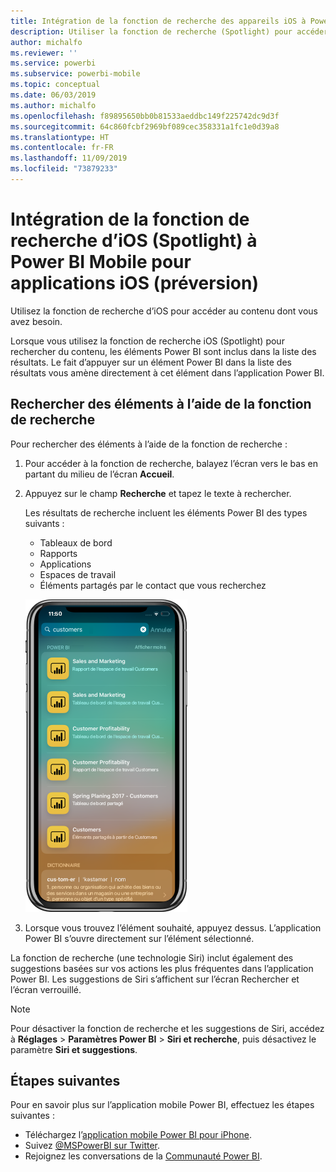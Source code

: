 ```yaml
---
title: Intégration de la fonction de recherche des appareils iOS à Power BI
description: Utiliser la fonction de recherche (Spotlight) pour accéder au contenu dont vous avez besoin
author: michalfo
ms.reviewer: ''
ms.service: powerbi
ms.subservice: powerbi-mobile
ms.topic: conceptual
ms.date: 06/03/2019
ms.author: michalfo
ms.openlocfilehash: f89895650bb0b81533aeddbc149f225742dc9d3f
ms.sourcegitcommit: 64c860fcbf2969bf089cec358331a1fc1e0d39a8
ms.translationtype: HT
ms.contentlocale: fr-FR
ms.lasthandoff: 11/09/2019
ms.locfileid: "73879233"
---
```

# <a name="ios-device-search-spotlight-integration-with-power-bi-mobile-ios-app-preview"></a>Intégration de la fonction de recherche d’iOS (Spotlight) à Power BI Mobile pour applications iOS (préversion)
Utilisez la fonction de recherche d’iOS pour accéder au contenu dont vous avez besoin.

Lorsque vous utilisez la fonction de recherche iOS (Spotlight) pour rechercher du contenu, les éléments Power BI sont inclus dans la liste des résultats. Le fait d’appuyer sur un élément Power BI dans la liste des résultats vous amène directement à cet élément dans l’application Power BI.

## <a name="find-items-using-device-search"></a>Rechercher des éléments à l’aide de la fonction de recherche

Pour rechercher des éléments à l’aide de la fonction de recherche :

1. Pour accéder à la fonction de recherche, balayez l’écran vers le bas en partant du milieu de l’écran **Accueil**.

2. Appuyez sur le champ **Recherche** et tapez le texte à rechercher.
 
   Les résultats de recherche incluent les éléments Power BI des types suivants :

    * Tableaux de bord
    * Rapports
    * Applications
    * Espaces de travail
    * Éléments partagés par le contact que vous recherchez

    ![Capture d’écran montrant les résultats de recherche Power BI dans la recherche iOS](./media/mobile-apps-ios-siri-search/power-bi-spotlight-search.png)

 3. Lorsque vous trouvez l’élément souhaité, appuyez dessus. L’application Power BI s’ouvre directement sur l’élément sélectionné. 

La fonction de recherche (une technologie Siri) inclut également des suggestions basées sur vos actions les plus fréquentes dans l’application Power BI. Les suggestions de Siri s’affichent sur l’écran Rechercher et l’écran verrouillé.

>[!NOTE]
>
>Pour désactiver la fonction de recherche et les suggestions de Siri, accédez à **Réglages** > **Paramètres Power BI** > **Siri et recherche**, puis désactivez le paramètre **Siri et suggestions**.
>

## <a name="next-steps"></a>Étapes suivantes
Pour en savoir plus sur l’application mobile Power BI, effectuez les étapes suivantes : 

* Téléchargez l’[application mobile Power BI pour iPhone](https://go.microsoft.com/fwlink/?LinkId=522062).
* Suivez [@MSPowerBI sur Twitter](https://twitter.com/MSPowerBI).
* Rejoignez les conversations de la [Communauté Power BI](https://community.powerbi.com/).

